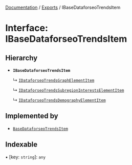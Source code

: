 [Documentation](../README.md) / [Exports](../modules.md) / IBaseDataforseoTrendsItem

# Interface: IBaseDataforseoTrendsItem

## Hierarchy

- **`IBaseDataforseoTrendsItem`**

  ↳ [`IDataforseoTrendsGraphElementItem`](IDataforseoTrendsGraphElementItem.md)

  ↳ [`IDataforseoTrendsSubregionInterestsElementItem`](IDataforseoTrendsSubregionInterestsElementItem.md)

  ↳ [`IDataforseoTrendsDemographyElementItem`](IDataforseoTrendsDemographyElementItem.md)

## Implemented by

- [`BaseDataforseoTrendsItem`](../classes/BaseDataforseoTrendsItem.md)

## Indexable

▪ [key: `string`]: `any`
